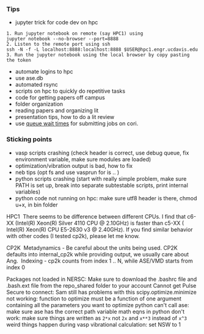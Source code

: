
### Tips
- jupyter trick for code dev on hpc
<pre><code>1. Run jupyter notebook on remote (say HPC1) using 
jupyter notebook --no-browser --port=8888
2. Listen to the remote port using ssh
ssh -N -f -L localhost:8888:localhost:8888 $USER@hpc1.engr.ucdavis.edu
3. Run the jupyter notebook using the local browser by copy pasting the token
</pre></code>

- automate logins to hpc
- use ase.db
- automated rsync
- scripts on hpc to quickly do repetitive tasks
- code for getting papers off campus
- folder organization
- reading papers and organizing lit
- presentation tips, how to do a lit review
- use [queue wait times](https://my.nersc.gov/queuewaittimes.php) for submitting jobs on cori.

### Sticking points
- vasp scripts crashing (check header is correct, use debug queue, fix environment variable, make sure modules are loaded)
- optimization/vibration output is bad, how to fix
- neb tips (opt fs and use vasprun for is .. )
- python scripts crashing (start with really simple problem, make sure PATH is set up, break into separate subtestable scripts, print internal variables)
- python code not running on hpc: make sure utf8 header is there, chmod u+x, in bin folder

HPC1 
There seems to be difference between different CPUs. I find that c6-XX (Intel(R) Xeon(R) Silver 4110 CPU @ 2.10GHz) is faster than c5-XX ( Intel(R) Xeon(R) CPU E5-2630 v3 @ 2.40GHz). If you find similar behavior with other codes (I tested cp2k), please let me know. 


CP2K 
Metadynamics - Be careful about the units being used. CP2K defaults into internal_cp2k while providing output, we usually care about Ang. 
Indexing - cp2k counts from index 1 .. N, while ASE/VMD starts from index 0 

Packages not loaded in NERSC: Make sure to download the .bashrc file and .bash.ext file from the repo_shared folder to your account
Cannot get Pulse Secure to connect: Sam still has problems with this
scipy.optimize.minimize not working: function to optimize must be a function of one argument containing all the parameters you want to optimize
python can't call ase: make sure ase has the correct path variable
math eqns in python don't work: make sure things are written as ```2*x``` not ```2x``` and ```x**3``` instead of ```x^3```
weird things happen during vasp vibrational calculation: set NSW to 1


